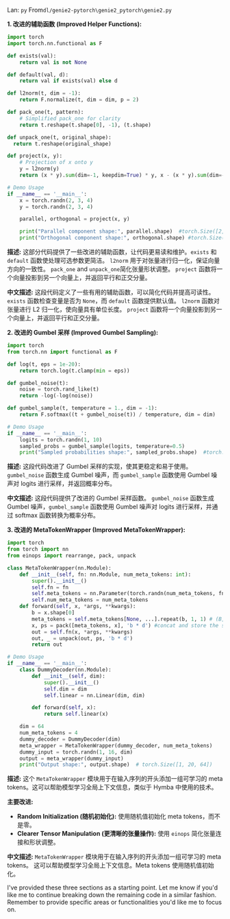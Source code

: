 Lan: `py` From`dl/genie2-pytorch\genie2_pytorch\genie2.py`

**1.  改进的辅助函数 (Improved Helper Functions):**

```python
import torch
import torch.nn.functional as F

def exists(val):
    return val is not None

def default(val, d):
    return val if exists(val) else d

def l2norm(t, dim = -1):
    return F.normalize(t, dim = dim, p = 2)

def pack_one(t, pattern):
    # Simplified pack_one for clarity
    return t.reshape(t.shape[0], -1), (t.shape)

def unpack_one(t, original_shape):
  return t.reshape(original_shape)

def project(x, y):
    # Projection of x onto y
    y = l2norm(y)
    return (x * y).sum(dim=-1, keepdim=True) * y, x - (x * y).sum(dim=-1, keepdim=True) * y

# Demo Usage
if __name__ == '__main__':
    x = torch.randn(2, 3, 4)
    y = torch.randn(2, 3, 4)

    parallel, orthogonal = project(x, y)

    print("Parallel component shape:", parallel.shape)  #torch.Size([2, 3, 4])
    print("Orthogonal component shape:", orthogonal.shape) #torch.Size([2, 3, 4])
```

**描述:**  这部分代码提供了一些改进的辅助函数，让代码更易读和维护。`exists` 和 `default` 函数使处理可选参数更简洁。 `l2norm` 用于对张量进行归一化，保证向量方向的一致性。 `pack_one` and `unpack_one`简化张量形状调整。  `project` 函数将一个向量投影到另一个向量上，并返回平行和正交分量。

**中文描述:** 这段代码定义了一些有用的辅助函数，可以简化代码并提高可读性。 `exists` 函数检查变量是否为 `None`，而 `default` 函数提供默认值。 `l2norm` 函数对张量进行 L2 归一化，使向量具有单位长度。 `project` 函数将一个向量投影到另一个向量上，并返回平行和正交分量。

**2. 改进的 Gumbel 采样 (Improved Gumbel Sampling):**

```python
import torch
from torch.nn import functional as F

def log(t, eps = 1e-20):
    return torch.log(t.clamp(min = eps))

def gumbel_noise(t):
    noise = torch.rand_like(t)
    return -log(-log(noise))

def gumbel_sample(t, temperature = 1., dim = -1):
    return F.softmax((t + gumbel_noise(t)) / temperature, dim = dim)

# Demo Usage
if __name__ == '__main__':
    logits = torch.randn(1, 10)
    sampled_probs = gumbel_sample(logits, temperature=0.5)
    print("Sampled probabilities shape:", sampled_probs.shape)  #torch.Size([1, 10])
```

**描述:** 这段代码改进了 Gumbel 采样的实现，使其更稳定和易于使用。`gumbel_noise` 函数生成 Gumbel 噪声，而 `gumbel_sample` 函数使用 Gumbel 噪声对 logits 进行采样，并返回概率分布。

**中文描述:**  这段代码提供了改进的 Gumbel 采样函数。 `gumbel_noise` 函数生成 Gumbel 噪声，`gumbel_sample` 函数使用 Gumbel 噪声对 logits 进行采样，并通过 softmax 函数转换为概率分布。

**3. 改进的 MetaTokenWrapper (Improved MetaTokenWrapper):**

```python
import torch
from torch import nn
from einops import rearrange, pack, unpack

class MetaTokenWrapper(nn.Module):
    def __init__(self, fn: nn.Module, num_meta_tokens: int):
        super().__init__()
        self.fn = fn
        self.meta_tokens = nn.Parameter(torch.randn(num_meta_tokens, fn.dim)) # Initialize meta tokens with random values
        self.num_meta_tokens = num_meta_tokens
    def forward(self, x, *args, **kwargs):
        b = x.shape[0]
        meta_tokens = self.meta_tokens[None, ...].repeat(b, 1, 1) # (B, num_meta_tokens, dim)
        x, ps = pack([meta_tokens, x], 'b * d') #concat and store the shape
        out = self.fn(x, *args, **kwargs)
        out, _ = unpack(out, ps, 'b * d')
        return out

# Demo Usage
if __name__ == '__main__':
    class DummyDecoder(nn.Module):
        def __init__(self, dim):
            super().__init__()
            self.dim = dim
            self.linear = nn.Linear(dim, dim)

        def forward(self, x):
            return self.linear(x)

    dim = 64
    num_meta_tokens = 4
    dummy_decoder = DummyDecoder(dim)
    meta_wrapper = MetaTokenWrapper(dummy_decoder, num_meta_tokens)
    dummy_input = torch.randn(1, 16, dim)
    output = meta_wrapper(dummy_input)
    print("Output shape:", output.shape)  # torch.Size([1, 20, 64])
```

**描述:**  这个 `MetaTokenWrapper` 模块用于在输入序列的开头添加一组可学习的 meta tokens。这可以帮助模型学习全局上下文信息，类似于 Hymba 中使用的技术。

**主要改进:**

*   **Random Initialization (随机初始化):** 使用随机值初始化 meta tokens，而不是零。
*   **Clearer Tensor Manipulation (更清晰的张量操作):** 使用 `einops` 简化张量连接和形状调整。

**中文描述:** `MetaTokenWrapper` 模块用于在输入序列的开头添加一组可学习的 meta tokens。 这可以帮助模型学习全局上下文信息。Meta tokens 使用随机值初始化。

I've provided these three sections as a starting point.  Let me know if you'd like me to continue breaking down the remaining code in a similar fashion. Remember to provide specific areas or functionalities you'd like me to focus on.
